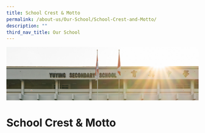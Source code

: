 ```yaml
---
title: School Crest & Motto
permalink: /about-us/Our-School/School-Crest-and-Motto/
description: ""
third_nav_title: Our School
---
```

![](/images/AboutUs.jpg)

School Crest & Motto
====================

